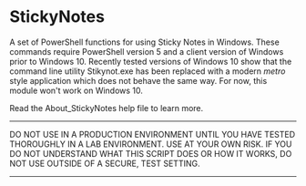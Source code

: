 # StickyNotes #

A set of PowerShell functions for using Sticky Notes in Windows. These commands
require PowerShell version 5 and a client version of Windows prior to Windows 10. 
Recently tested versions of Windows 10 show that the command line utility
Stikynot.exe has been replaced with a modern *metro* style application which
does not behave the same way. For now, this module won't work on Windows 10.

Read the About_StickyNotes help file to learn more.

****************************************************************
DO NOT USE IN A PRODUCTION ENVIRONMENT UNTIL YOU HAVE TESTED 
THOROUGHLY IN A LAB ENVIRONMENT. USE AT YOUR OWN RISK. IF YOU DO 
NOT UNDERSTAND WHAT THIS SCRIPT DOES OR HOW IT WORKS, DO NOT USE
OUTSIDE OF A SECURE, TEST SETTING.      
****************************************************************
